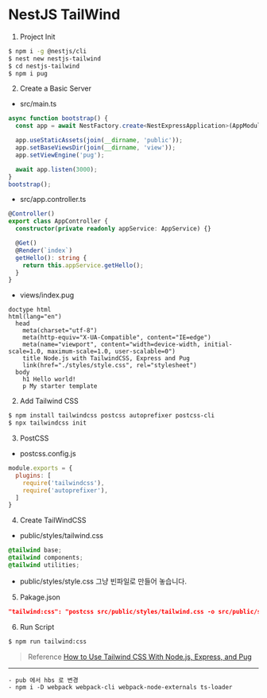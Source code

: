 # NestJS TailWind
1. Project Init
```sh
$ npm i -g @nestjs/cli
$ nest new nestjs-tailwind
$ cd nestjs-tailwind
$ npm i pug
```

2. Create a Basic Server
- src/main.ts
```ts
async function bootstrap() {
  const app = await NestFactory.create<NestExpressApplication>(AppModule);

  app.useStaticAssets(join(__dirname, 'public'));
  app.setBaseViewsDir(join(__dirname, 'view'));
  app.setViewEngine('pug');

  await app.listen(3000);
}
bootstrap();
```
- src/app.controller.ts
```ts
@Controller()
export class AppController {
  constructor(private readonly appService: AppService) {}

  @Get()
  @Render(`index`)
  getHello(): string {
    return this.appService.getHello();
  }
}
```
- views/index.pug
```pug
doctype html
html(lang="en")
  head
    meta(charset="utf-8")
    meta(http-equiv="X-UA-Compatible", content="IE=edge")
    meta(name="viewport", content="width=device-width, initial-scale=1.0, maximum-scale=1.0, user-scalable=0")
    title Node.js with TailwindCSS, Express and Pug
    link(href="./styles/style.css", rel="stylesheet")
  body
    h1 Hello world!
    p My starter template
```

2. Add Tailwind CSS
```sh
$ npm install tailwindcss postcss autoprefixer postcss-cli
$ npx tailwindcss init
```

3. PostCSS
- postcss.config.js
```js
module.exports = {
  plugins: [
    require('tailwindcss'),
    require('autoprefixer'),
  ]
}
```

4. Create TailWindCSS
- public/styles/tailwind.css
```css
@tailwind base; 
@tailwind components; 
@tailwind utilities;
```

- public/styles/style.css
  그냥 빈파일로 만들어 놓습니다.

5. Pakage.json
```json
"tailwind:css": "postcss src/public/styles/tailwind.css -o src/public/styles/tailwind.css"
```

6. Run Script
```sh
$ npm run tailwind:css
```
> Reference
[How to Use Tailwind CSS With Node.js, Express, and Pug](https://medium.com/better-programming/how-to-use-tailwind-css-with-node-js-express-and-pug-8591c47dd54f)


---

```
- pub 에서 hbs 로 변경
- npm i -D webpack webpack-cli webpack-node-externals ts-loader
```
